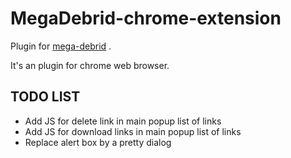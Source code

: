 MegaDebrid-chrome-extension
===========================

Plugin for [mega-debrid](http://www.mega-debrid.eu/ "mega-debrid") .
 
It's an plugin for chrome web browser.


## TODO LIST
* Add JS for delete link in main popup list of links
* Add JS for download links in main popup list of links
* Replace alert box by a pretty dialog

